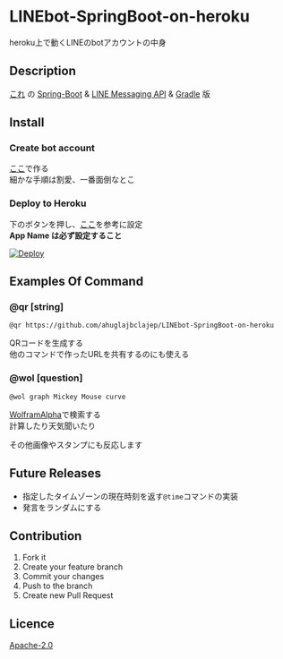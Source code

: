 # LINEbot-SpringBoot-on-heroku
heroku上で動くLINEのbotアカウントの中身

## Description
[これ](https://github.com/ahuglajbclajep/LINEbot-on-heroku) の
[Spring-Boot](https://projects.spring.io/spring-boot/) &
[LINE Messaging API](https://github.com/line/line-bot-sdk-java) &
[Gradle](https://gradle.org/) 版

## Install
### Create bot account
[ここ](https://business.line.me/ja/services/bot)で作る   
細かな手順は割愛、一番面倒なとこ

### Deploy to Heroku
下のボタンを押し、[ここ](https://github.com/line/line-bot-sdk-java/blob/master/sample-spring-boot-echo/README.md)を参考に設定  
**App Name は必ず設定すること**

[![Deploy](https://www.herokucdn.com/deploy/button.svg)](https://heroku.com/deploy?template=https://github.com/ahuglajbclajep/LINEbot-SpringBoot-on-heroku)

## Examples Of Command
### @qr [string]
```
@qr https://github.com/ahuglajbclajep/LINEbot-SpringBoot-on-heroku
```
QRコードを生成する  
他のコマンドで作ったURLを共有するのにも使える

### @wol [question]
```
@wol graph Mickey Mouse curve
```  
[WolframAlpha](http://www.wolframalpha.com)で検索する  
計算したり天気聞いたり

その他画像やスタンプにも反応します

## Future Releases
* 指定したタイムゾーンの現在時刻を返す`@time`コマンドの実装
* 発言をランダムにする

## Contribution
1. Fork it  
2. Create your feature branch  
3. Commit your changes  
4. Push to the branch  
5. Create new Pull Request

## Licence
[Apache-2.0](LICENSE)